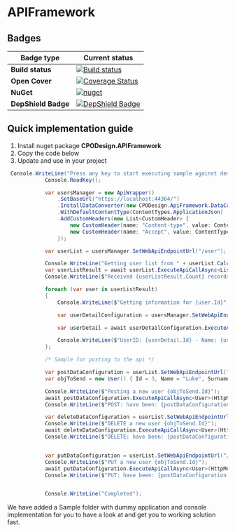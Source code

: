 # APIFramework

## Badges

|Badge type| Current status|
| --- | --- |
|**Build status**| [![Build status](https://cpodesign.visualstudio.com/PB/_apis/build/status/cpoDesign.APIFramework)](https://cpodesign.visualstudio.com/PB/_build/latest?definitionId=32) |
|**Open Cover**| [![Coverage Status](https://coveralls.io/repos/github/cpoDesign/APIFramework/badge.svg?branch=master)](https://coveralls.io/github/cpoDesign/APIFramework?branch=master)|
|**NuGet**| [![nuget](https://img.shields.io/nuget/v/cpoDesign.APIFramework.svg)](https://www.nuget.org/packages/cpoDesign.APIFramework/)|
|**DepShield Badge**|[![DepShield Badge](https://depshield.sonatype.org/badges/cpoDesign/APIFramework/depshield.svg)](https://depshield.github.io)


## Quick implementation guide

1. Install nuget package **CPODesign.APIFramework**
1. Copy the code below
1. Update and use in your project

```c#
 Console.WriteLine("Press any key to start executing sample against demo app project");
            Console.ReadKey();

            var usersManager = new ApiWrapper()
                .SetBaseUrl("https://localhost:44364/")
                .InstallDataConverter(new CPODesign.ApiFramework.DataConverters.DataConverter())
                .WithDefaultContentType(ContentTypes.ApplicationJson)
                .AddCustomHeaders(new List<CustomHeader> {
                    new CustomHeader(name: "Content-type", value: ContentTypes.ApplicationJson),
                    new CustomHeader(name: "Accept", value: ContentTypes.ApplicationJson)
                });

            var userList = usersManager.SetWebApiEndpointUrl("/user");

            Console.WriteLine("Getting user list from " + userList.CalculateUrl().ToString());
            var userListResult = await userList.ExecuteApiCallAsync<List<UserListItem>>(HttpMethod.Get);
            Console.WriteLine($"Received {userListResult.Count} records");

            foreach (var user in userListResult)
            {
                Console.WriteLine($"Getting information for {user.Id}");

                var userDetailConfiguration = usersManager.SetWebApiEndpointUrl($"/user/{user.Id}");

                var userDetail = await userDetailConfiguration.ExecuteApiCallAsync<User>(HttpMethod.Get);

                Console.WriteLine($"UserID: {userDetail.Id} - Name: {userDetail.Name} - Surname: {userDetail.Surname}");
            };

            /* Sample for posting to the api */

            var postDataConfiguration = userList.SetWebApiEndpointUrl("/User");
            var objToSend = new User() { Id = 3, Name = "Luke", Surname = "Skywalker" };

            Console.WriteLine($"Posting a new user {objToSend.Id}");
            await postDataConfiguration.ExecuteApiCallAsync<User>(HttpMethod.Post, JsonConvert.SerializeObject(objToSend));
            Console.WriteLine($"POST: have been: {postDataConfiguration.HttpResponse.StatusCode}");

            var deleteDataConfiguration = userList.SetWebApiEndpointUrl("/User/123");
            Console.WriteLine($"DELETE a new user {objToSend.Id}");
            await deleteDataConfiguration.ExecuteApiCallAsync<User>(HttpMethod.Delete);
            Console.WriteLine($"DELETE: have been: {postDataConfiguration.HttpResponse.StatusCode}");


            var putDataConfiguration = userList.SetWebApiEndpointUrl("/User/123");
            Console.WriteLine($"PUT a new user {objToSend.Id}");
            await putDataConfiguration.ExecuteApiCallAsync<User>(HttpMethod.Put, JsonConvert.SerializeObject(objToSend));
            Console.WriteLine($"PUT: have been: {postDataConfiguration.HttpResponse.StatusCode}");


            Console.WriteLine("Completed");
```

We have added a Sample folder with dummy application and console implementation for you to have a look at and get you to working solution fast.

